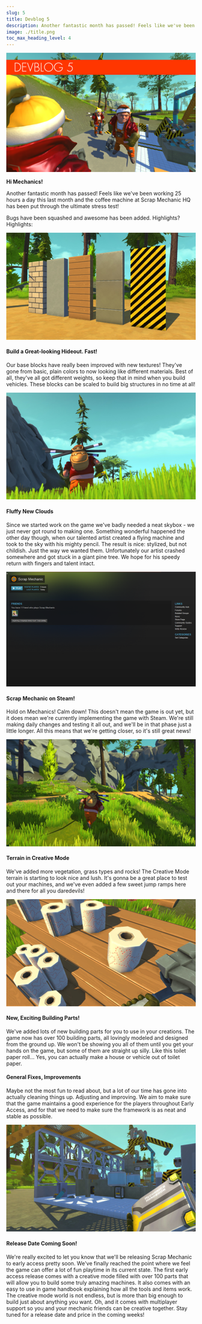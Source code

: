 ```yaml
---
slug: 5
title: Devblog 5
description: Another fantastic month has passed! Feels like we've been working 25 hours a day this last month and the coffee machine at Scrap Mechanic HQ has been put through the ultimate stress test!
image: ./title.png
toc_max_heading_level: 4
---
```


<head>
    <meta name="twitter:card" content="summary_large_image" />
</head>

![](./title.png)

**Hi Mechanics!**

Another fantastic month has passed!
Feels like we've been working 25 hours a day this last month
and the coffee machine at Scrap Mechanic HQ has been put
through the ultimate stress test!
<!--truncate-->
Bugs have been squashed and awesome has been added. Highlights? Highlights:

![](./textures.jpg)

#### Build a Great-looking Hideout. Fast!

Our base blocks have really been improved with new textures!
They've gone from basic, plain colors to now looking like
different materials. Best of all, they've all got different
weights, so keep that in mind when you build vehicles. These
blocks can be scaled to build big structures in no time at
all!

![](./sky.jpg)

#### Fluffy New Clouds

Since we started work on the game we've badly needed a neat
skybox - we just never got round to making one. Something
wonderful happened the other day though, when our talented
artist created a flying machine and took to the sky with his
mighty pencil. The result is nice: stylized, but not childish.
Just the way we wanted them. Unfortunately our artist crashed
somewhere and got stuck in a giant pine tree. We hope for his
speedy return with fingers and talent intact.

![](./scrapsteam.png)

#### Scrap Mechanic on Steam!

Hold on Mechanics! Calm down! This doesn't mean the game is
out yet, but it does mean we're currently implementing the
game with Steam. We're still making daily changes and testing
it all out, and we'll be in that phase just a little longer.
All this means that we're getting closer, so it's still great
news!

![](./more-terrain-parts.jpg)

#### Terrain in Creative Mode

We've added more vegetation, grass types and rocks! The
Creative Mode terrain is starting to look nice and lush. It's
gonna be a great place to test out your machines, and we've
even added a few sweet jump ramps here and there for all you
daredevils!

![](./new-building-parts.jpg)

#### New, Exciting Building Parts!

We've added lots of new building parts for you to use in your
creations. The game now has over 100 building parts, all
lovingly modeled and designed from the ground up. We won't be
showing you all of them until you get your hands on the game,
but some of them are straight up silly. Like this toilet paper
roll... Yes, you can actually make a house or vehicle out of
toilet paper.

#### General Fixes, Improvements

Maybe not the most fun to read about, but a lot of our time
has gone into actually cleaning things up. Adjusting and
improving. We aim to make sure that the game maintains a good
experience for the players throughout Early Access, and for
that we need to make sure the framework is as neat and stable
as possible.

![](./coming-soon.jpg)

#### Release Date Coming Soon!

We're really excited to let you know that we'll be releasing
Scrap Mechanic to early access pretty soon. We've finally
reached the point where we feel the game can offer a lot of
fun playtime in its current state. The first early access
release comes with a creative mode filled with over 100 parts
that will allow you to build some truly amazing machines. It
also comes with an easy to use in game handbook explaining how
all the tools and items work. The creative mode world is not
endless, but is more than big enough to build just about
anything you want. Oh, and it comes with multiplayer support
so you and your mechanic friends can be creative together.
Stay tuned for a release date and price in the coming weeks!
